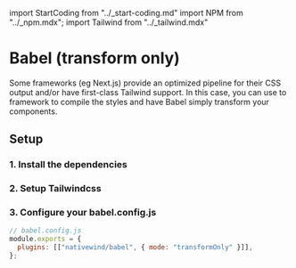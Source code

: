 import StartCoding from "../\_start-coding.md"
import NPM from "../\_npm.mdx";
import Tailwind from "../\_tailwind.mdx"

# Babel (transform only)

Some frameworks (eg Next.js) provide an optimized pipeline for their CSS output and/or have first-class Tailwind support. In this case, you can use to framework to compile the styles and have Babel simply transform your components.

## Setup

### 1. Install the dependencies

<NPM />

### 2. Setup Tailwindcss

<Tailwind />

### 3. Configure your babel.config.js

```js
// babel.config.js
module.exports = {
  plugins: [["nativewind/babel", { mode: "transformOnly" }]],
};
```

<StartCoding />
